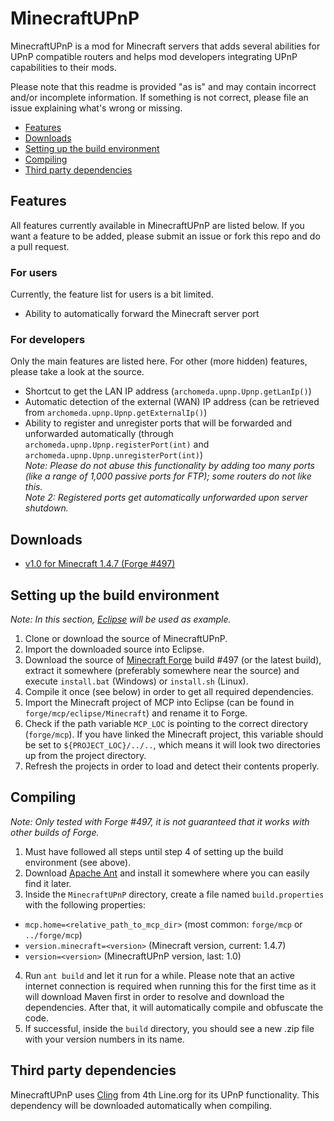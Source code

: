 # MinecraftUPnP #
MinecraftUPnP is a mod for Minecraft servers that adds several abilities for UPnP compatible routers and helps mod developers integrating UPnP capabilities to their mods.

Please note that this readme is provided "as is" and may contain incorrect and/or incomplete information. If something is not correct, please file an issue explaining what's wrong or missing.

- [Features](#features)
- [Downloads](#downloads)
- [Setting up the build environment](#setting-up-the-build-environment)
- [Compiling](#compiling)
- [Third party dependencies](#third-party-dependencies)


## Features ##
All features currently available in MinecraftUPnP are listed below. If you want a feature to be added, please submit an issue or fork this repo and do a pull request.

### For users ###
Currently, the feature list for users is a bit limited.

- Ability to automatically forward the Minecraft server port

### For developers ###
Only the main features are listed here. For other (more hidden) features, please take a look at the source.

- Shortcut to get the LAN IP address (`archomeda.upnp.Upnp.getLanIp()`)
- Automatic detection of the external (WAN) IP address (can be retrieved from `archomeda.upnp.Upnp.getExternalIp()`)
- Ability to register and unregister ports that will be forwarded and unforwarded automatically (through `archomeda.upnp.Upnp.registerPort(int)` and `archomeda.upnp.Upnp.unregisterPort(int)`)<br>
  *Note: Please do not abuse this functionality by adding too many ports (like a range of 1,000 passive ports for FTP); some routers do not like this.*<br>
  *Note 2: Registered ports get automatically unforwarded upon server shutdown.*

## Downloads ##
 - [v1.0 for Minecraft 1.4.7 (Forge #497)](https://dl.dropbox.com/u/678063/Minecraft/MinecraftUPnP/MinecraftUPnP-1.4.7-1.0.jar)

## Setting up the build environment ##
*Note: In this section, [Eclipse](http://www.eclipse.org/) will be used as example.*

1. Clone or download the source of MinecraftUPnP.
2. Import the downloaded source into Eclipse.
3. Download the source of [Minecraft Forge](http://files.minecraftforge.net/) build #497 (or the latest build), extract it somewhere (preferably somewhere near the source) and execute `install.bat` (Windows) or `install.sh` (Linux).
4. Compile it once (see below) in order to get all required dependencies.
5. Import the Minecraft project of MCP into Eclipse (can be found in `forge/mcp/eclipse/Minecraft`) and rename it to Forge.
6. Check if the path variable `MCP_LOC` is pointing to the correct directory (`forge/mcp`). If you have linked the Minecraft project, this variable should be set to `${PROJECT_LOC}/../..`, which means it will look two directories up from the project directory.
7. Refresh the projects in order to load and detect their contents properly.


## Compiling ##
*Note: Only tested with Forge #497, it is not guaranteed that it works with other builds of Forge.*

1. Must have followed all steps until step 4 of setting up the build environment (see above).
2. Download [Apache Ant](http://ant.apache.org/) and install it somewhere where you can easily find it later.
3. Inside the `MinecraftUPnP` directory, create a file named `build.properties` with the following properties:
  - `mcp.home=<relative_path_to_mcp_dir>` (most common: `forge/mcp` or `../forge/mcp`)
  - `version.minecraft=<version>` (Minecraft version, current: 1.4.7)
  - `version=<version>` (MinecraftUPnP version, last: 1.0)
4. Run `ant build` and let it run for a while. Please note that an active internet connection is required when running this for the first time as it will download Maven first in order to resolve and download the dependencies. After that, it will automatically compile and obfuscate the code.
5. If successful, inside the `build` directory, you should see a new .zip file with your version numbers in its name.

## Third party dependencies ##
MinecraftUPnP uses [Cling](http://4thline.org/projects/cling/) from 4th Line.org for its UPnP functionality. This dependency will be downloaded automatically when compiling.